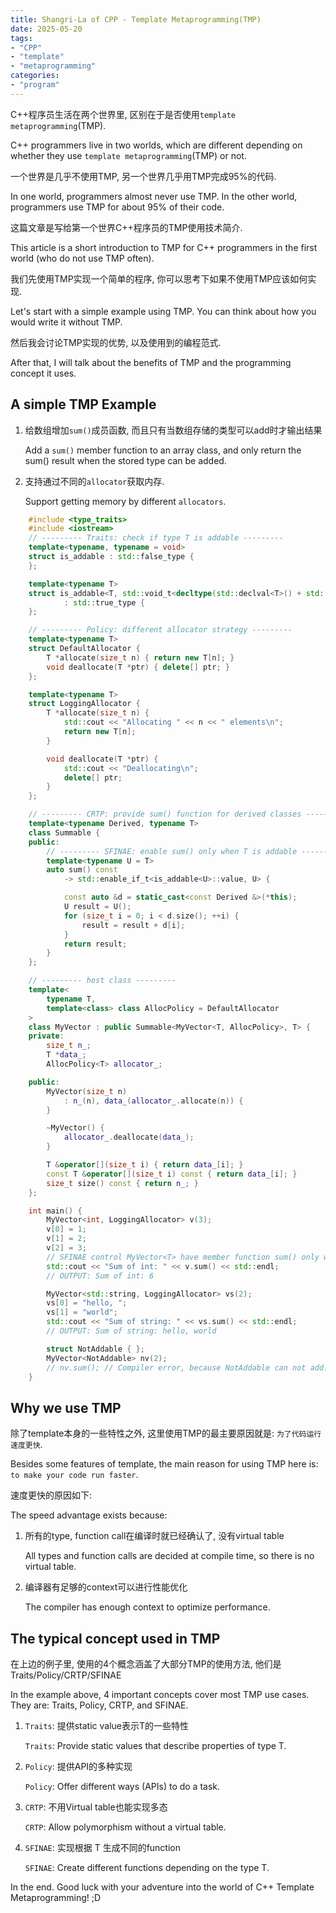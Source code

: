 ```yaml
---
title: Shangri-La of CPP - Template Metaprogramming(TMP)
date: 2025-05-20
tags:
- "CPP"
- "template"
- "metaprogramming"
categories:
- "program"
---
```






C++程序员生活在两个世界里, 区别在于是否使用`template metaprogramming`(TMP).

C++ programmers live in two worlds, which are different depending on whether they use `template metaprogramming`(TMP) or not.

一个世界是几乎不使用TMP, 另一个世界几乎用TMP完成95%的代码.

In one world, programmers almost never use TMP. In the other world, programmers use TMP for about 95% of their code.

这篇文章是写给第一个世界C++程序员的TMP使用技术简介.

This article is a short introduction to TMP for C++ programmers in the first world (who do not use TMP often).

我们先使用TMP实现一个简单的程序, 你可以思考下如果不使用TMP应该如何实现.

Let's start with a simple example using TMP. You can think about how you would write it without TMP.

然后我会讨论TMP实现的优势, 以及使用到的编程范式.

After that, I will talk about the benefits of TMP and the programming concept it uses.

## A simple TMP Example

1. 给数组增加`sum()`成员函数, 而且只有当数组存储的类型可以add时才输出结果

    Add a `sum()` member function to an array class, and only return the sum() result when the stored type can be added.
2. 支持通过不同的`allocator`获取内存.

    Support getting memory by different `allocators`.

```cpp
    #include <type_traits>
    #include <iostream>
    // --------- Traits: check if type T is addable ---------
    template<typename, typename = void>
    struct is_addable : std::false_type {
    };

    template<typename T>
    struct is_addable<T, std::void_t<decltype(std::declval<T>() + std::declval<T>())> >
            : std::true_type {
    };

    // --------- Policy: different allocator strategy ---------
    template<typename T>
    struct DefaultAllocator {
        T *allocate(size_t n) { return new T[n]; }
        void deallocate(T *ptr) { delete[] ptr; }
    };

    template<typename T>
    struct LoggingAllocator {
        T *allocate(size_t n) {
            std::cout << "Allocating " << n << " elements\n";
            return new T[n];
        }

        void deallocate(T *ptr) {
            std::cout << "Deallocating\n";
            delete[] ptr;
        }
    };

    // --------- CRTP: provide sum() function for derived classes ---------
    template<typename Derived, typename T>
    class Summable {
    public:
        // --------- SFINAE: enable sum() only when T is addable ---------
        template<typename U = T>
        auto sum() const
            -> std::enable_if_t<is_addable<U>::value, U> {

            const auto &d = static_cast<const Derived &>(*this);
            U result = U();
            for (size_t i = 0; i < d.size(); ++i) {
                result = result + d[i];
            }
            return result;
        }
    };

    // --------- host class ---------
    template<
        typename T,
        template<class> class AllocPolicy = DefaultAllocator
    >
    class MyVector : public Summable<MyVector<T, AllocPolicy>, T> {
    private:
        size_t n_;
        T *data_;
        AllocPolicy<T> allocator_;

    public:
        MyVector(size_t n)
            : n_(n), data_(allocator_.allocate(n)) {
        }

        ~MyVector() {
            allocator_.deallocate(data_);
        }

        T &operator[](size_t i) { return data_[i]; }
        const T &operator[](size_t i) const { return data_[i]; }
        size_t size() const { return n_; }
    };

    int main() {
        MyVector<int, LoggingAllocator> v(3);
        v[0] = 1;
        v[1] = 2;
        v[2] = 3;
        // SFINAE control MyVector<T> have member function sum() only when T is addable
        std::cout << "Sum of int: " << v.sum() << std::endl;
        // OUTPUT: Sum of int: 6

        MyVector<std::string, LoggingAllocator> vs(2);
        vs[0] = "hello, ";
        vs[1] = "world";
        std::cout << "Sum of string: " << vs.sum() << std::endl;
        // OUTPUT: Sum of string: hello, world

        struct NotAddable { };
        MyVector<NotAddable> nv(2);
        // nv.sum(); // Compiler error, because NotAddable can not add.
    }
```

## Why we use TMP

除了template本身的一些特性之外, 这里使用TMP的最主要原因就是: `为了代码运行速度更快`.

Besides some features of template, the main reason for using TMP here is: `to make your code run faster`.

速度更快的原因如下:

The speed advantage exists because:

1. 所有的type, function call在编译时就已经确认了, 没有virtual table

    All types and function calls are decided at compile time, so there is no virtual table.
2. 编译器有足够的context可以进行性能优化

    The compiler has enough context to optimize performance.

## The typical concept used in TMP

在上边的例子里, 使用的4个概念涵盖了大部分TMP的使用方法, 他们是 Traits/Policy/CRTP/SFINAE

In the example above, 4 important concepts cover most TMP use cases. They are: Traits, Policy, CRTP, and SFINAE.

1. `Traits`: 提供static value表示T的一些特性

    `Traits`: Provide static values that describe properties of type T.
2. `Policy`: 提供API的多种实现

    `Policy`: Offer different ways (APIs) to do a task.
3. `CRTP`: 不用Virtual table也能实现多态

    `CRTP`: Allow polymorphism without a virtual table.
4. `SFINAE`: 实现根据 T 生成不同的function

    `SFINAE`: Create different functions depending on the type T.

In the end. Good luck with your adventure into the world of C++ Template Metaprogramming!  ;D
